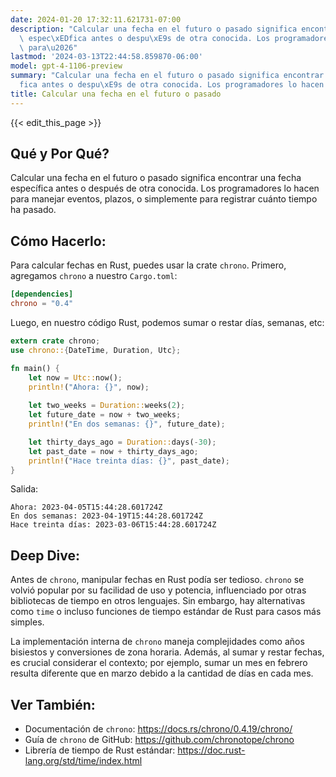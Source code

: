 ```yaml
---
date: 2024-01-20 17:32:11.621731-07:00
description: "Calcular una fecha en el futuro o pasado significa encontrar una fecha\
  \ espec\xEDfica antes o despu\xE9s de otra conocida. Los programadores lo hacen\
  \ para\u2026"
lastmod: '2024-03-13T22:44:58.859870-06:00'
model: gpt-4-1106-preview
summary: "Calcular una fecha en el futuro o pasado significa encontrar una fecha espec\xED\
  fica antes o despu\xE9s de otra conocida. Los programadores lo hacen para\u2026"
title: Calcular una fecha en el futuro o pasado
---
```


{{< edit_this_page >}}

## Qué y Por Qué?
Calcular una fecha en el futuro o pasado significa encontrar una fecha específica antes o después de otra conocida. Los programadores lo hacen para manejar eventos, plazos, o simplemente para registrar cuánto tiempo ha pasado.

## Cómo Hacerlo:
Para calcular fechas en Rust, puedes usar la crate `chrono`. Primero, agregamos `chrono` a nuestro `Cargo.toml`:

```toml
[dependencies]
chrono = "0.4"
```

Luego, en nuestro código Rust, podemos sumar o restar días, semanas, etc:

```rust
extern crate chrono;
use chrono::{DateTime, Duration, Utc};

fn main() {
    let now = Utc::now();
    println!("Ahora: {}", now);
    
    let two_weeks = Duration::weeks(2);
    let future_date = now + two_weeks;
    println!("En dos semanas: {}", future_date);

    let thirty_days_ago = Duration::days(-30);
    let past_date = now + thirty_days_ago;
    println!("Hace treinta días: {}", past_date);
}
```

Salida:

```
Ahora: 2023-04-05T15:44:28.601724Z
En dos semanas: 2023-04-19T15:44:28.601724Z
Hace treinta días: 2023-03-06T15:44:28.601724Z
```

## Deep Dive:
Antes de `chrono`, manipular fechas en Rust podía ser tedioso. `chrono` se volvió popular por su facilidad de uso y potencia, influenciado por otras bibliotecas de tiempo en otros lenguajes. Sin embargo, hay alternativas como `time` o incluso funciones de tiempo estándar de Rust para casos más simples.

La implementación interna de `chrono` maneja complejidades como años bisiestos y conversiones de zona horaria. Además, al sumar y restar fechas, es crucial considerar el contexto; por ejemplo, sumar un mes en febrero resulta diferente que en marzo debido a la cantidad de días en cada mes.

## Ver También:
- Documentación de `chrono`: https://docs.rs/chrono/0.4.19/chrono/
- Guía de `chrono` de GitHub: https://github.com/chronotope/chrono
- Librería de tiempo de Rust estándar: https://doc.rust-lang.org/std/time/index.html
